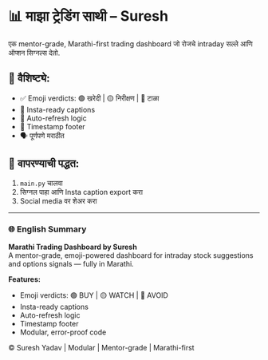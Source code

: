 # 📊 माझा ट्रेडिंग साथी – Suresh

एक mentor-grade, Marathi-first trading dashboard जो रोजचे intraday सल्ले आणि ऑप्शन सिग्नल्स देतो.

## 🔧 वैशिष्ट्ये:
- ✅ Emoji verdicts: 🟢 खरेदी | 🟡 निरीक्षण | 🔴 टाळा
- 📸 Insta-ready captions
- 🔄 Auto-refresh logic
- 📅 Timestamp footer
- 🗣️ पूर्णपणे मराठीत

## 🚀 वापरण्याची पद्धत:
1. `main.py` चालवा
2. सिग्नल पाहा आणि Insta caption export करा
3. Social media वर शेअर करा

---

### 🌐 English Summary

**Marathi Trading Dashboard by Suresh**  
A mentor-grade, emoji-powered dashboard for intraday stock suggestions and options signals — fully in Marathi.

**Features:**
- Emoji verdicts: 🟢 BUY | 🟡 WATCH | 🔴 AVOID  
- Insta-ready captions  
- Auto-refresh logic  
- Timestamp footer  
- Modular, error-proof code

© Suresh Yadav | Modular | Mentor-grade | Marathi-first
